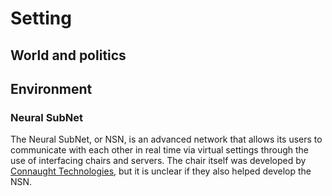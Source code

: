 # Setting

## World and politics

## Environment

### Neural SubNet

The Neural SubNet, or NSN, is an advanced network that allows its users to communicate with each other in real time via virtual settings through the use of interfacing chairs and servers. The chair itself was developed by [Connaught Technologies](https://deusex.fandom.com/wiki/Connaught), but it is unclear if they also helped develop the NSN.
